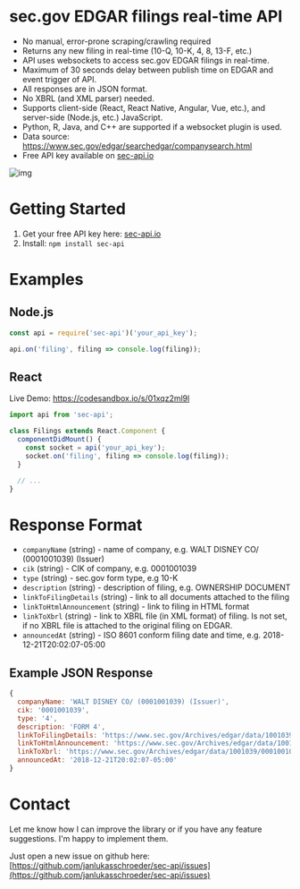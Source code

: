 # sec.gov EDGAR filings real-time API

- No manual, error-prone scraping/crawling required
- Returns any new filing in real-time (10-Q, 10-K, 4, 8, 13-F, etc.)
- API uses websockets
  to access sec.gov EDGAR filings in real-time.
- Maximum of 30 seconds delay between publish time on EDGAR
  and event trigger of API.
- All responses are in JSON format.
- No XBRL (and XML parser) needed.
- Supports client-side (React, React Native, Angular, Vue, etc.), and
  server-side (Node.js, etc.) JavaScript.
- Python, R, Java, and C++ are supported if a websocket plugin is used.
- Data source: https://www.sec.gov/edgar/searchedgar/companysearch.html
- Free API key available on [sec-api.io](https://sec-api.io)

![img](https://i.imgur.com/4TjC4fH.gif)

# Getting Started

1. Get your free API key here: [sec-api.io](https://sec-api.io)
2. Install: `npm install sec-api`

# Examples

## Node.js

```js
const api = require('sec-api')('your_api_key');

api.on('filing', filing => console.log(filing));
```

## React

Live Demo: https://codesandbox.io/s/01xqz2ml9l

```js
import api from 'sec-api';

class Filings extends React.Component {
  componentDidMount() {
    const socket = api('your_api_key');
    socket.on('filing', filing => console.log(filing));
  }

  // ...
}
```

# Response Format

- `companyName` (string) - name of company, e.g. WALT DISNEY CO/ (0001001039) (Issuer)
- `cik` (string) - CIK of company, e.g. 0001001039
- `type` (string) - sec.gov form type, e.g 10-K
- `description` (string) - description of filing, e.g. OWNERSHIP DOCUMENT
- `linkToFilingDetails` (string) - link to all documents attached to the filing
- `linkToHtmlAnnouncement` (string) - link to filing in HTML format
- `linkToXbrl` (string) - link to XBRL file (in XML format) of filing. Is not set, if no XBRL file is attached to
  the original filing on EDGAR.
- `announcedAt` (string) - ISO 8601 conform filing date and time, e.g. 2018-12-21T20:02:07-05:00

## Example JSON Response

```js
{
  companyName: 'WALT DISNEY CO/ (0001001039) (Issuer)',
  cik: '0001001039',
  type: '4',
  description: 'FORM 4',
  linkToFilingDetails: 'https://www.sec.gov/Archives/edgar/data/1001039/000100103918000235/0001001039-18-000235-index.htm',
  linkToHtmlAnnouncement: 'https://www.sec.gov/Archives/edgar/data/1001039/000100103918000235/xslF345X03/wf-form4_154544051056009.xml',
  linkToXbrl: 'https://www.sec.gov/Archives/edgar/data/1001039/000100103918000235/wf-form4_154544051056009.xml',
  announcedAt: '2018-12-21T20:02:07-05:00'
}
```

# Contact

Let me know how I can improve the library or if you have any feature
suggestions. I'm happy to implement them.

Just open a new issue on github here:
[https://github.com/janlukasschroeder/sec-api/issues](https://github.com/janlukasschroeder/sec-api/issues)